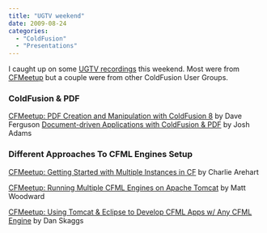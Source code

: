 ```yaml
---
title: "UGTV weekend"
date: 2009-08-24
categories: 
  - "ColdFusion"
  - "Presentations"
---
```


I caught up on some [UGTV recordings](http://www.carehart.org/ugtv) this weekend. Most were from [CFMeetup](http://www.meetup.com/coldfusionmeetup) but a couple were from other ColdFusion User Groups.

### ColdFusion & PDF

[CFMeetup: PDF Creation and Manipulation with ColdFusion 8](https://admin.na3.acrobat.com/_a204547676/p29741410/) by Dave Ferguson [Document-driven Applications with ColdFusion & PDF](http://adobechats.adobe.acrobat.com/p21172678/) by Josh Adams

### Different Approaches To CFML Engines Setup

  
[CFMeetup: Getting Started with Multiple Instances in CF](http://experts.na3.acrobat.com/p73988646/) by Charlie Arehart  
  
[CFMeetup: Running Multiple CFML Engines on Apache Tomcat](http://experts.na3.acrobat.com/p13033917/) by Matt Woodward  
  
[CFMeetup: Using Tomcat & Eclipse to Develop CFML Apps w/ Any CFML Engine](http://experts.na3.acrobat.com/p39094247/) by Dan Skaggs[  
](http://experts.na3.acrobat.com/p39094247/)
